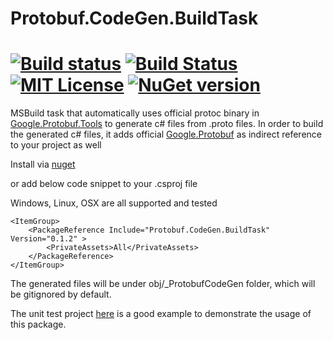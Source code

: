 # Protobuf.CodeGen.BuildTask

[![Build status](https://img.shields.io/appveyor/ci/hanabi1224/protobuf-codegen-buildtask/master.svg)](https://ci.appveyor.com/project/hanabi1224/protobuf-codegen-buildtask)
[![Build Status](https://img.shields.io/travis/hanabi1224/Protobuf.CodeGen.BuildTask/master.svg)](https://travis-ci.org/hanabi1224/Protobuf.CodeGen.BuildTask)
[![MIT License](https://img.shields.io/github/license/hanabi1224/Protobuf.CodeGen.BuildTask.svg)](https://github.com/hanabi1224/Protobuf.CodeGen.BuildTask/blob/master/LICENSE)
[![NuGet version](https://buildstats.info/nuget/Protobuf.CodeGen.BuildTask)](https://www.nuget.org/packages/Protobuf.CodeGen.BuildTask)
====

MSBuild task that automatically uses official protoc binary in [Google.Protobuf.Tools](https://www.nuget.org/packages/Google.Protobuf.Tools/) to generate c# files from .proto files. In order to build the generated c# files, it adds official [Google.Protobuf](https://www.nuget.org/packages/Google.Protobuf/) as indirect reference to your project as well

Install via [nuget](https://www.nuget.org/packages/Protobuf.CodeGen.BuildTask)

or add below code snippet to your .csproj file

Windows, Linux, OSX are all supported and tested

```
<ItemGroup>
    <PackageReference Include="Protobuf.CodeGen.BuildTask" Version="0.1.2" >
        <PrivateAssets>All</PrivateAssets>
    </PackageReference>
</ItemGroup>
```

The generated files will be under obj/_ProtobufCodeGen folder, which will be gitignored by default.

The unit test project [here](https://github.com/hanabi1224/Protobuf.CodeGen.BuildTask/tree/master/test/Protobuf.CodeGen.BuildTask.Tests) is a good example to demonstrate the usage of this package.
